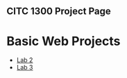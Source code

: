 ## CITC 1300 Project Page

<h1>Basic Web Projects</h1>

<ul>
  <li><a href="Lab 2/index.html" target="_blank">Lab 2</a></li>
  <li><a href="lab3/index.html" target="_blank">Lab 3</a></li>
<ul>
